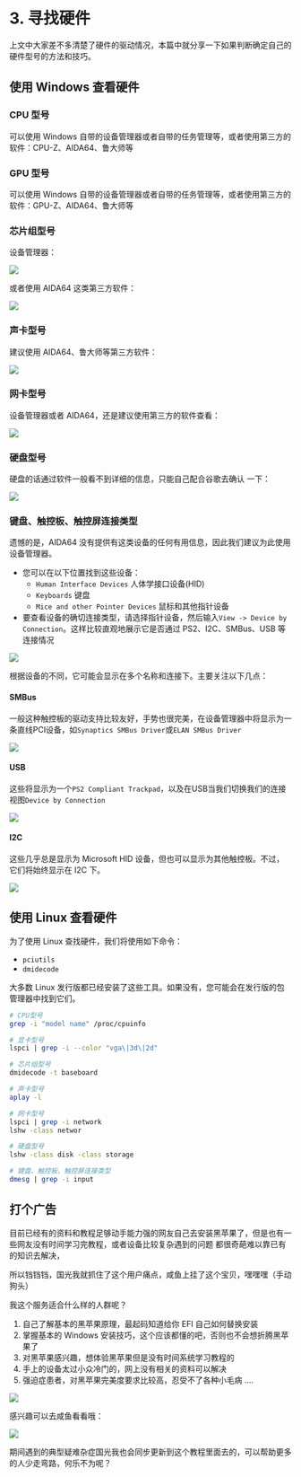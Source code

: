 # 3. 寻找硬件

上文中大家差不多清楚了硬件的驱动情况，本篇中就分享一下如果判断确定自己的硬件型号的方法和技巧。

## 使用 Windows 查看硬件

### CPU 型号

可以使用 Windows 自带的设备管理器或者自带的任务管理等，或者使用第三方的软件：CPU-Z、AIDA64、鲁大师等

### GPU 型号

可以使用 Windows 自带的设备管理器或者自带的任务管理等，或者使用第三方的软件：GPU-Z、AIDA64、鲁大师等

### 芯片组型号

设备管理器：

![](https://image.3001.net/images/20210916/16317473388157.png) 

或者使用 AIDA64 这类第三方软件：

![](https://image.3001.net/images/20210916/16317470304733.png) 

### 声卡型号

建议使用 AIDA64、鲁大师等第三方软件：

![](https://image.3001.net/images/20210916/16317473047255.png) 

### 网卡型号

设备管理器或者 AIDA64，还是建议使用第三方的软件查看：

![](https://image.3001.net/images/20210916/16317472872822.png) 

### 硬盘型号

硬盘的话通过软件一般看不到详细的信息，只能自己配合谷歌去确认 一下：

![](https://image.3001.net/images/20210916/16317472676295.png) 

### 键盘、触控板、触控屏连接类型

遗憾的是，AIDA64 没有提供有这类设备的任何有用信息，因此我们建议为此使用设备管理器。

- 您可以在以下位置找到这些设备：
  - `Human Interface Devices` 人体学接口设备(HID) 
  - `Keyboards` 键盘
  - `Mice and other Pointer Devices` 鼠标和其他指针设备
- 要查看设备的确切连接类型，请选择指针设备，然后输入`View -> Device by Connection`。这样比较直观地展示它是否通过 PS2、I2C、SMBus、USB 等连接情况

![](https://image.3001.net/images/20210916/16317475714983.png) 

根据设备的不同，它可能会显示在多个名称和连接下。主要关注以下几点：

#### SMBus

一般这种触控板的驱动支持比较友好，手势也很完美，在设备管理器中将显示为一条直线PCI设备，如`Synaptics SMBus Driver`或`ELAN SMBus Driver`

![](https://image.3001.net/images/20210916/16317476815770.png) 

#### USB

这些将显示为一个`PS2 Compliant Trackpad`，以及在USB当我们切换我们的连接视图`Device by Connection`

![](https://image.3001.net/images/20210916/16317477867708.png) 

#### I2C

这些几乎总是显示为 Microsoft HID 设备，但也可以显示为其他触控板。不过，它们将始终显示在 I2C 下。

![](https://image.3001.net/images/20210916/16317478271178.png) 

## 使用 Linux 查看硬件

为了使用 Linux 查找硬件，我们将使用如下命令：

- `pciutils`
- `dmidecode`

大多数 Linux 发行版都已经安装了这些工具。如果没有，您可能会在发行版的包管理器中找到它们。

```bash
# CPU型号
grep -i "model name" /proc/cpuinfo

# 显卡型号
lspci | grep -i --color "vga\|3d\|2d"

# 芯片组型号
dmidecode -t baseboard

# 声卡型号
aplay -l

# 网卡型号
lspci | grep -i network
lshw -class networ

# 硬盘型号
lshw -class disk -class storage

# 键盘、触控板、触控屏连接类型
dmesg | grep -i input
```

## 打个广告

目前已经有的资料和教程足够动手能力强的网友自己去安装黑苹果了，但是也有一些网友没有时间学习完教程，或者设备比较复杂遇到的问题
都很奇葩难以靠已有的知识去解决，

所以铛铛铛，国光我就抓住了这个用户痛点，咸鱼上挂了这个宝贝，嘿嘿嘿（手动狗头）

我这个服务适合什么样的人群呢？

1. 自己了解基本的黑苹果原理，最起码知道给你 EFI 自己如何替换安装
2. 掌握基本的 Windows 安装技巧，这个应该都懂的吧，否则也不会想折腾黑苹果了
3. 对黑苹果感兴趣，想体验黑苹果但是没有时间系统学习教程的
4. 手上的设备太过小众冷门的，网上没有相关的资料可以解决
5. 强迫症患者，对黑苹果完美度要求比较高，忍受不了各种小毛病
   ....

![](https://image.3001.net/images/20220319/16476611133376.png) 

感兴趣可以去咸鱼看看哦：

![](https://image.3001.net/images/20220319/16476612238377.jpg) 

期间遇到的典型疑难杂症国光我也会同步更新到这个教程里面去的，可以帮助更多的人少走弯路，何乐不为呢？
